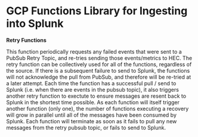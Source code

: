 # GCP Functions Library for Ingesting into Splunk

**Retry Functions**

This function periodically requests any failed events that were sent to a PubSub Retry Topic, and re-tries sending those events/metrics to HEC. The retry function can be collectively used for all of the functions, regardless of the source. If there is a subsequent failure to send to Splunk, the functions will not acknowledge the pull from PubSub, and therefore will be re-tried at a later attempt.
Each time the function has a successful pull / send to Splunk (i.e. when there are events in the pubsub topic), it also triggers another retry function to exectute to ensure messages are resent back to Splunk in the shortest time possible. As each function will itself trigger another function (only one), the number of functions executing a recovery will grow in parallel until all of the messages have been consumed by Splunk. Each function will terminate as soon as it fails to pull any new messages from the retry pubsub topic, or fails to send to Splunk.
